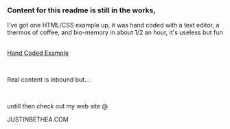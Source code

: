 <html><body><h3>Content for this readme is still in the works,</h3>
 <content><p>I've got one HTML/CSS example up, it was hand coded with a text editor, a thermos of coffee, and bio-memory in about 1/2 an hour,
 it's useless but fun </p> <br>
  <a href="class3.html">Hand Coded Example</a> <br>
  <p><br></p>
 <p>Real content is inbound but...</p><br>
<p>untill then check out my web site @</p></a href="https://justinbethea.com">JUSTINBETHEA.COM </a>
 <br><Thanks</content>
</body>
</html>
   

<!--
**justinbethea/justinbethea** is a ✨ _special_ ✨ repository because its `README.md` (this file) appears on your GitHub profile.

Here are some ideas to get you started:

- 🔭 I’m currently working on ...
- 🌱 I’m currently learning ...
- 👯 I’m looking to collaborate on ...
- 🤔 I’m looking for help with ...
- 💬 Ask me about ...
- 📫 How to reach me: ...
- 😄 Pronouns: ...
- ⚡ Fun fact: ...
-->

